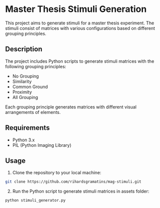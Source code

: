 # Master Thesis Stimuli Generation

This project aims to generate stimuli for a master thesis experiment. The stimuli consist of matrices with various configurations based on different grouping principles.

## Description

The project includes Python scripts to generate stimuli matrices with the following grouping principles:
- No Grouping
- Similarity
- Common Ground
- Proximity
- All Grouping

Each grouping principle generates matrices with different visual arrangements of elements.

## Requirements

- Python 3.x
- PIL (Python Imaging Library)

## Usage

1. Clone the repository to your local machine:

```bash
git clone https://github.com/rihardsgramatins/mag-stimuli.git
```

2. Run the Python script to generate stimuli matrices in assets folder:
    
```python
python stimuli_generator.py
```
